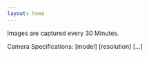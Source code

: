 ```yaml
---
layout: home
---
```


Images are captured every 30 Minutes.

Camera Specifications:
[model]
[resolution]
[...]
